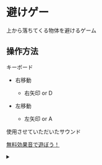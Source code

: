 # 避けゲー

上から落ちてくる物体を避けるゲーム

## 操作方法

キーボード

* 右移動
  * 右矢印 or D

* 左移動
  * 左矢印 or A

使用させていただいたサウンド

[無料効果音で遊ぼう！](https://taira-komori.jpn.org/attack01.html#google_vignette)

<details><summary></summary><div>

~~Markdownの使い方分からない、、~~
</div></details>
